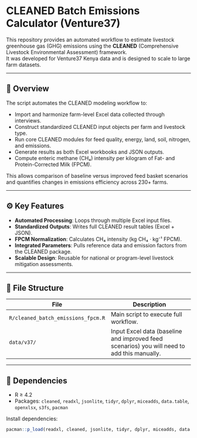 # CLEANED Batch Emissions Calculator (Venture37)

This repository provides an automated workflow to estimate livestock greenhouse gas (GHG) emissions using the **CLEANED** (Comprehensive Livestock Environmental Assessment) framework.  
It was developed for Venture37 Kenya data and is designed to scale to large farm datasets.

---

## 🧩 Overview

The script automates the CLEANED modeling workflow to:
- Import and harmonize farm-level Excel data collected through interviews.  
- Construct standardized CLEANED input objects per farm and livestock type.  
- Run core CLEANED modules for feed quality, energy, land, soil, nitrogen, and emissions.  
- Generate results as both Excel workbooks and JSON outputs.  
- Compute enteric methane (CH₄) intensity per kilogram of Fat- and Protein-Corrected Milk (FPCM).

This allows comparison of baseline versus improved feed basket scenarios and quantifies changes in emissions efficiency across 230+ farms.

---

## ⚙️ Key Features

- **Automated Processing**: Loops through multiple Excel input files.  
- **Standardized Outputs**: Writes full CLEANED result tables (Excel + JSON).  
- **FPCM Normalization**: Calculates CH₄ intensity (kg CH₄ · kg⁻¹ FPCM).  
- **Integrated Parameters**: Pulls reference data and emission factors from the CLEANED package.  
- **Scalable Design**: Reusable for national or program-level livestock mitigation assessments.

---

## 📁 File Structure

| File | Description |
|------|--------------|
| `R/cleaned_batch_emissions_fpcm.R` | Main script to execute full workflow. |
| `data/v37/` | Input Excel data (baseline and improved feed scenarios) you will need to add this manually. |

---

## 🧮 Dependencies

- R ≥ 4.2  
- Packages: `cleaned`, `readxl`, `jsonlite`, `tidyr`, `dplyr`, `miceadds`, `data.table`, `openxlsx`, `s3fs`, `pacman`

Install dependencies:
```r
pacman::p_load(readxl, cleaned, jsonlite, tidyr, dplyr, miceadds, data.table, openxlsx, s3fs)
